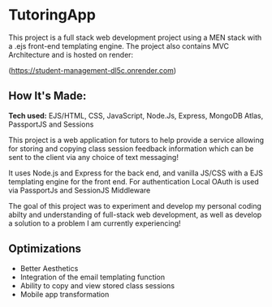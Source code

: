 # TutoringApp

This project is a full stack web development project using a MEN stack with a .ejs front-end templating engine. The project also contains MVC Architecture and is hosted on render:

(https://student-management-dl5c.onrender.com)

## How It's Made:

**Tech used:** EJS/HTML, CSS, JavaScript, Node.Js, Express, MongoDB Atlas, PassportJS and Sessions

This project is a web application for tutors to help provide a service allowing for storing and copying class session feedback information which can be sent to the client via any choice of text messaging!

It uses Node.js and Express for the back end, and vanilla JS/CSS with a EJS templating engine for the front end. For authentication Local OAuth is used via PassportJs and SessionJS Middleware

The goal of this project was to experiment and develop my personal coding abilty and understanding of full-stack web development, as well as develop a solution to a problem I am currently experiencing!

## Optimizations

- Better Aesthetics
- Integration of the email templating function
- Ability to copy and view stored class sessions
- Mobile app transformation
